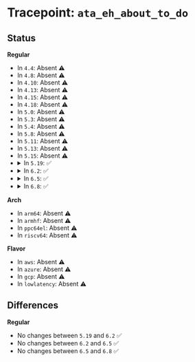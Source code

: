# Tracepoint: <code>ata_eh_about_to_do</code>

## Status
<b>Regular</b>
<ul>
<li>
In <code>4.4</code>: Absent ⚠️
</li>
<li>
In <code>4.8</code>: Absent ⚠️
</li>
<li>
In <code>4.10</code>: Absent ⚠️
</li>
<li>
In <code>4.13</code>: Absent ⚠️
</li>
<li>
In <code>4.15</code>: Absent ⚠️
</li>
<li>
In <code>4.18</code>: Absent ⚠️
</li>
<li>
In <code>5.0</code>: Absent ⚠️
</li>
<li>
In <code>5.3</code>: Absent ⚠️
</li>
<li>
In <code>5.4</code>: Absent ⚠️
</li>
<li>
In <code>5.8</code>: Absent ⚠️
</li>
<li>
In <code>5.11</code>: Absent ⚠️
</li>
<li>
In <code>5.13</code>: Absent ⚠️
</li>
<li>
In <code>5.15</code>: Absent ⚠️
</li>
<li>
<details>
<summary>In <code>5.19</code>: ✅</summary>

Event:

```c
struct trace_event_raw_ata_eh_action_template {
    struct trace_entry ent;
    unsigned int ata_port;
    unsigned int ata_dev;
    unsigned int eh_action;
    char __data[0];
};
```
Function:

```c
void trace_event_raw_event_ata_eh_action_template(void *__data, struct ata_link *link, unsigned int devno, unsigned int eh_action);
```
</details>
</li>
<li>
<details>
<summary>In <code>6.2</code>: ✅</summary>

Event:

```c
struct trace_event_raw_ata_eh_action_template {
    struct trace_entry ent;
    unsigned int ata_port;
    unsigned int ata_dev;
    unsigned int eh_action;
    char __data[0];
};
```
Function:

```c
void trace_event_raw_event_ata_eh_action_template(void *__data, struct ata_link *link, unsigned int devno, unsigned int eh_action);
```
</details>
</li>
<li>
<details>
<summary>In <code>6.5</code>: ✅</summary>

Event:

```c
struct trace_event_raw_ata_eh_action_template {
    struct trace_entry ent;
    unsigned int ata_port;
    unsigned int ata_dev;
    unsigned int eh_action;
    char __data[0];
};
```
Function:

```c
void trace_event_raw_event_ata_eh_action_template(void *__data, struct ata_link *link, unsigned int devno, unsigned int eh_action);
```
</details>
</li>
<li>
<details>
<summary>In <code>6.8</code>: ✅</summary>

Event:

```c
struct trace_event_raw_ata_eh_action_template {
    struct trace_entry ent;
    unsigned int ata_port;
    unsigned int ata_dev;
    unsigned int eh_action;
    char __data[0];
};
```
Function:

```c
void trace_event_raw_event_ata_eh_action_template(void *__data, struct ata_link *link, unsigned int devno, unsigned int eh_action);
```
</details>
</li>
</ul>
<b>Arch</b>
<ul>
<li>
In <code>arm64</code>: Absent ⚠️
</li>
<li>
In <code>armhf</code>: Absent ⚠️
</li>
<li>
In <code>ppc64el</code>: Absent ⚠️
</li>
<li>
In <code>riscv64</code>: Absent ⚠️
</li>
</ul>
<b>Flavor</b>
<ul>
<li>
In <code>aws</code>: Absent ⚠️
</li>
<li>
In <code>azure</code>: Absent ⚠️
</li>
<li>
In <code>gcp</code>: Absent ⚠️
</li>
<li>
In <code>lowlatency</code>: Absent ⚠️
</li>
</ul>

## Differences
<b>Regular</b>
<ul>
<li>
No changes between <code>5.19</code> and <code>6.2</code> ✅
</li>
<li>
No changes between <code>6.2</code> and <code>6.5</code> ✅
</li>
<li>
No changes between <code>6.5</code> and <code>6.8</code> ✅
</li>
</ul>
